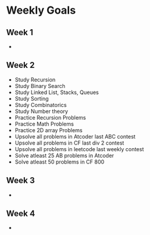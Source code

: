 # Weekly Goals

## Week 1
   - 

## Week 2
   - Study Recursion
   - Study Binary Search
   - Study Linked List, Stacks, Queues
   - Study Sorting
   - Study Combinatorics
   - Study Number theory
   - Practice Recursion Problems
   - Practice Math Problems 
   - Practice 2D array Problems
   - Upsolve all problems in Atcoder last ABC contest
   - Upsolve all problems in CF last div 2 contest
   - Upsolve all problems in leetcode last weekly contest
   - Solve atleast 25 AB problems in Atcoder 
   - Solve atleast 50 problems in CF 800 

## Week 3
   - 

## Week 4
   -
